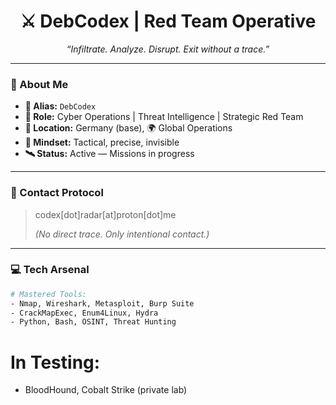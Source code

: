<h1 align="center">⚔️ DebCodex | Red Team Operative</h1>
<p align="center">
<i>“Infiltrate. Analyze. Disrupt. Exit without a trace.”</i>
</p>

---

### 👾 About Me

- **🧬 Alias:** `DebCodex`
- **🎯 Role:** Cyber Operations | Threat Intelligence | Strategic Red Team
- **📍 Location:** Germany (base), 🌍 Global Operations
- **🧠 Mindset:** Tactical, precise, invisible
- **🛰️ Status:** Active — Missions in progress

---

### 📡 Contact Protocol

> codex[dot]radar[at]proton[dot]me
> 
> 
> *(No direct trace. Only intentional contact.)*
> 

---

### 💻 Tech Arsenal

```bash
# Mastered Tools:
- Nmap, Wireshark, Metasploit, Burp Suite
- CrackMapExec, Enum4Linux, Hydra
- Python, Bash, OSINT, Threat Hunting

```

# In Testing:

- BloodHound, Cobalt Strike (private lab)
